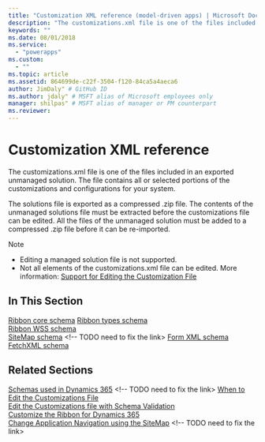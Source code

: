```yaml
---
title: "Customization XML reference (model-driven apps) | Microsoft Docs" # Intent and product brand in a unique string of 43-59 chars including spaces"
description: "The customizations.xml file is one of the files included in an exported unmanaged solution. The file contains all or selected portions of the customizations and configurations for your system" # 115-145 characters including spaces. This abstract displays in the search result."
keywords: ""
ms.date: 08/01/2018
ms.service:
  - "powerapps"
ms.custom:
  - ""
ms.topic: article
ms.assetid: 864699de-c22f-3504-f120-84ca5a4aeca6
author: JimDaly" # GitHub ID
ms.author: jdaly" # MSFT alias of Microsoft employees only
manager: shilpas" # MSFT alias of manager or PM counterpart
ms.reviewer: 
---
```


# Customization XML reference

<!-- https://docs.microsoft.com/en-us/dynamics365/customer-engagement/developer/customization-xml-reference -->

The customizations.xml file is one of the files included in an exported unmanaged solution. The file contains all or selected portions of the customizations and configurations for your system. 
  
 The solutions file is exported as a compressed .zip file. The contents of the unmanaged solutions file must be extracted before the customizations file can be edited. All the files of the unmanaged solution must be added to a compressed .zip file before it can be re-imported.  

> [!NOTE]
> - Editing a managed solution file is not supported.  
> - Not all elements of the customizations.xml file can be edited. More information: [Support for Editing the Customization File](../common-data-service/when-edit-customization-file.md)

## In This Section

 [Ribbon core schema](ribbon-core-schema.md) 
 [Ribbon types schema](ribbon-types-schema.md)  
 [Ribbon WSS schema](ribbon-wss-schema.md)  
 [SiteMap schema](/dynamics365/customer-engagement/developer/customize-dev/sitemap-schema) <!-- TODO need to fix the link> 
 [Form XML schema](form-xml-schema.md) 
 [FetchXML schema](../common-data-service/fetchxml-schema.md) 

## Related Sections

 [Schemas used in Dynamics 365](/dynamics365/customer-engagement/developer/schemas-used-dynamics-365) <!-- TODO need to fix the link> 
 [When to Edit the Customizations File](../common-data-service/when-edit-customization-file.md)  
[Edit the Customizations file with Schema Validation](edit-customizations-xml-file-schema-validation.md)  
 [Customize the Ribbon for Dynamics 365](customize-commands-ribbon.md)  
 [Change Application Navigation using the SiteMap](/dynamics365/customer-engagement/developer/customize-dev/change-application-navigation-using-sitemap) <!-- TODO need to fix the link> 